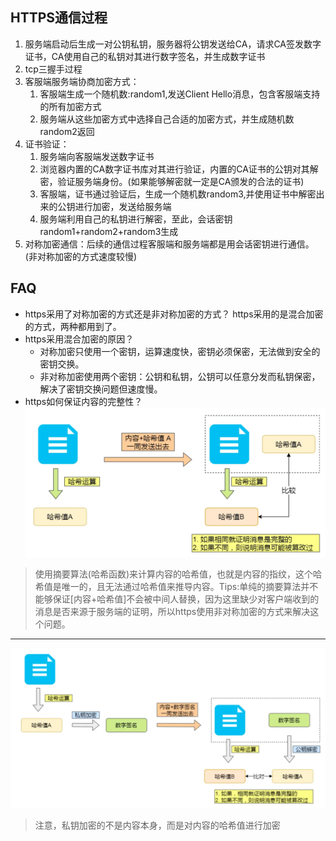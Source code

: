 ## HTTPS通信过程
1. 服务端启动后生成一对公钥私钥，服务器将公钥发送给CA，请求CA签发数字证书，CA使用自己的私钥对其进行数字签名，并生成数字证书
2. tcp三握手过程
3. 客服端服务端协商加密方式：
   1. 客服端生成一个随机数:random1,发送Client Hello消息，包含客服端支持的所有加密方式
   2. 服务端从这些加密方式中选择自己合适的加密方式，并生成随机数random2返回
4. 证书验证：
   1. 服务端向客服端发送数字证书
   2. 浏览器内置的CA数字证书库对其进行验证，内置的CA证书的公钥对其解密，验证服务端身份。(如果能够解密就一定是CA颁发的合法的证书)
   3. 客服端，证书通过验证后，生成一个随机数random3,并使用证书中解密出来的公钥进行加密，发送给服务端
   4. 服务端利用自己的私钥进行解密，至此，会话密钥random1+random2+random3生成
5. 对称加密通信：后续的通信过程客服端和服务端都是用会话密钥进行通信。(非对称加密的方式速度较慢)

## FAQ
- https采用了对称加密的方式还是非对称加密的方式？
https采用的是混合加密的方式，两种都用到了。
- https采用混合加密的原因？
   - 对称加密只使用一个密钥，运算速度快，密钥必须保密，无法做到安全的密钥交换。
   - 非对称加密使用两个密钥：公钥和私钥，公钥可以任意分发而私钥保密，解决了密钥交换问题但速度慢。
- https如何保证内容的完整性？
![alt text](image-35.png)
> 使用摘要算法(哈希函数)来计算内容的哈希值，也就是内容的指纹，这个哈希值是唯一的，且无法通过哈希值来推导内容。Tips:单纯的摘要算法并不能够保证[内容+哈希值]不会被中间人替换，因为这里缺少对客户端收到的消息是否来源于服务端的证明，所以https使用非对称加密的方式来解决这个问题。
---
![alt text](image-36.png)
> 注意，私钥加密的不是内容本身，而是对内容的哈希值进行加密